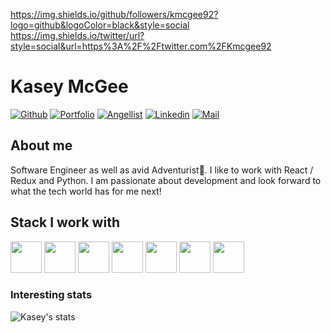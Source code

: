 https://img.shields.io/github/followers/kmcgee92?logo=github&logoColor=black&style=social
https://img.shields.io/twitter/url?style=social&url=https%3A%2F%2Ftwitter.com%2FKmcgee92


# Kasey McGee
[![Github](https://img.shields.io/github/followers/kmcgee92?logo=github&logoColor=black&style=social)](https://github.com/Kmcgee92)
[![Portfolio](https://img.shields.io/website?down_color=red&down_message=Down&style=plastic&up_color=green&up_message=Live&url=https%3A%2F%2Fkmcgee92.github.io%2F)](https://kmcgee92.github.io/)
[![Angellist](https://img.shields.io/badge/Angelist-Follow%20Me-blue)](https://angel.co/u/kasey-mcgee)
[![Linkedin](https://img.shields.io/badge/-Kasey%20McGee-blue?style=flat-square&logo=linkedin&logoColor=white&link=https://www.linkedin.com/in/kasey-mcgee-37aa8979/)](https://www.linkedin.com/in/kasey-mcgee-37aa8979/)
[![Mail](https://img.shields.io/badge/-kaseycmcgee@gmail.com-gray?style=flat-square&logo=gmail&logoColor=red&link=)](mailto:kaseycmcgee@gmail.com)

## About me 
Software Engineer as well as avid Adventurist🌲. I like to work with React / Redux and Python. I am passionate about development and look forward to what the tech world has for me next!

## Stack I work with
<code><img height="50" src="https://www.vectorlogo.zone/logos/python/python-ar21.svg"></code>
<code><img height="50" src="https://www.vectorlogo.zone/logos/pocoo_flask/pocoo_flask-ar21.svg"></code>
<code><img height="50" src="https://www.vectorlogo.zone/logos/nodejs/nodejs-horizontal.svg"></code>
<code><img height="50" src="https://www.vectorlogo.zone/logos/postgresql/postgresql-horizontal.svg"></code>
<code><img height="50" src="https://www.vectorlogo.zone/logos/github/github-ar21.svg"></code>
<code><img height="50" src="https://www.vectorlogo.zone/logos/getpostman/getpostman-ar21.svg"></code>
<code><img height="50" src="https://www.vectorlogo.zone/logos/git-scm/git-scm-ar21.svg"></code>

### Interesting stats

![Kasey's stats](https://github-readme-stats.vercel.app/api?username=kmcgee92&show_icons=true)

